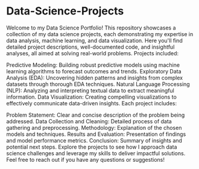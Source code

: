 # Data-Science-Projects
Welcome to my Data Science Portfolio! This repository showcases a collection of my data science projects, each demonstrating my expertise in data analysis, machine learning, and data visualization. Here you'll find detailed project descriptions, well-documented code, and insightful analyses, all aimed at solving real-world problems.
Projects included:

Predictive Modeling: Building robust predictive models using machine learning algorithms to forecast outcomes and trends.
Exploratory Data Analysis (EDA): Uncovering hidden patterns and insights from complex datasets through thorough EDA techniques.
Natural Language Processing (NLP): Analyzing and interpreting textual data to extract meaningful information.
Data Visualization: Creating compelling visualizations to effectively communicate data-driven insights.
Each project includes:

Problem Statement: Clear and concise description of the problem being addressed.
Data Collection and Cleaning: Detailed process of data gathering and preprocessing.
Methodology: Explanation of the chosen models and techniques.
Results and Evaluation: Presentation of findings and model performance metrics.
Conclusion: Summary of insights and potential next steps.
Explore the projects to see how I approach data science challenges and leverage my skills to deliver impactful solutions. Feel free to reach out if you have any questions or suggestions!

